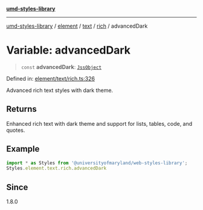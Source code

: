 [**umd-styles-library**](../../../../../../README.md)

***

[umd-styles-library](../../../../../../modules.md) / [element](../../../../../README.md) / [text](../../../README.md) / [rich](../README.md) / advancedDark

# Variable: advancedDark

> `const` **advancedDark**: [`JssObject`](../../../../../../utilities/namespaces/transform/type-aliases/JssObject.md)

Defined in: [element/text/rich.ts:326](https://github.com/UMD-Digital/design-system/blob/8021d9898368f604bce452fe4dde6fae3a0578fd/packages/styles/source/element/text/rich.ts#L326)

Advanced rich text styles with dark theme.

## Returns

Enhanced rich text with dark theme and support for lists, tables, code, and quotes.

## Example

```typescript
import * as Styles from '@universityofmaryland/web-styles-library';
Styles.element.text.rich.advancedDark
```

## Since

1.8.0
